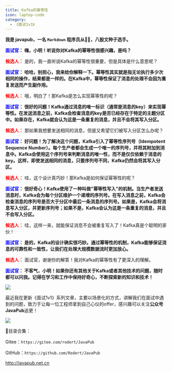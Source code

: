 ```yaml
---
title: Kafka的幂等性
icon: laptop-code
category:
  - 《面试1v1》
---
```






**我是 javapub，一名 `Markdown` 程序员从👨‍💻，八股文种子选手。**




**<font color=blue>面试官</font>： 嗨，小明！听说你对Kafka的幂等性很感兴趣，是吗？**

**<font color=red>候选人：</font>** 是的，我一直听说Kafka的幂等性很重要，但是具体是什么意思呢？

**<font color=blue>面试官</font>： 哈哈，别担心，我来给你解释一下。幂等性其实就是指无论执行多少次相同的操作，结果都是一样的。在Kafka中，幂等性保证了消息的处理不会因为重复发送而产生副作用。**

**<font color=red>候选人：</font>** 哦，明白了！那Kafka是怎么实现幂等性的呢？

**<font color=blue>面试官</font>： 很好的问题！Kafka通过消息的唯一标识（通常是消息的key）来实现幂等性。在发送消息之前，Kafka会检查消息的key是否已经存在于特定的主题分区中。如果存在，Kafka就会认为这是一条重复的消息，并且不会将其写入分区。**

**<font color=red>候选人：</font>** 那如果我想要发送相同的消息，但是又希望它们被写入分区怎么办呢？

**<font color=blue>面试官</font>： 好问题！为了解决这个问题，Kafka引入了幂等性序列号（Idempotent Sequence Number）。每个生产者都会生成一个唯一的序列号，并将其附加到消息中。Kafka会使用这个序列号来判断消息的唯一性，而不是仅仅依赖于消息的key。这样，即使发送相同的消息，只要序列号不同，Kafka仍然会将其写入分区。**

**<font color=red>候选人：</font>** 哇，这个设计真巧妙！那Kafka是如何保证幂等性的呢？

**<font color=blue>面试官</font>： 很好奇心！Kafka使用了一种叫做"幂等性写入"的机制。当生产者发送消息时，Kafka会为每个分区维护一个递增的序列号。在写入消息之前，Kafka会检查消息的序列号是否大于分区中最后一条消息的序列号。如果是，Kafka会将消息写入分区，并更新序列号；如果不是，Kafka会认为这是一条重复的消息，并且不会写入分区。**

**<font color=red>候选人：</font>** 哇，这样一来，就能保证消息不会被重复写入了！Kafka真是个聪明的家伙！

**<font color=blue>面试官</font>： 是的，Kafka的设计确实很巧妙。通过幂等性的机制，Kafka能够保证消息的可靠性和一致性，让我们在处理大规模数据流时更加放心。**

**<font color=red>候选人：</font>** 面试官，谢谢你的解答！我对Kafka的幂等性有了更深入的理解。

**<font color=blue>面试官</font>： 不客气，小明！如果你还有其他关于Kafka或者其他技术的问题，随时都可以问我。记得在学习和工作中保持好奇心，不断探索新的知识和技术！**





![](https://ghproxy.com/https://raw.githubusercontent.com/Rodert/javapub_oss/main/other/43.jpg?raw=true)


最近我在更新《面试1v1》系列文章，主要以场景化的方式，讲解我们在面试中遇到的问题，致力于让每一位工程师拿到自己心仪的offer，感兴趣可以关注**公众号JavaPub**追更！


![](https://ghproxy.com/https://raw.githubusercontent.com/Rodert/javapub_oss/main/common/javapub-qr-code.png?raw=true)


🎁目录合集：

Gitee：`https://gitee.com/rodert/JavaPub`

GitHub：`https://github.com/Rodert/JavaPub`


<http://javapub.net.cn>

